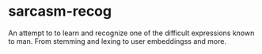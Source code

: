 # sarcasm-recog
An attempt to to learn and recognize one of the difficult expressions known to man. From stemming and lexing to user embeddingss and more.
